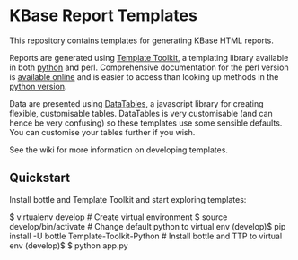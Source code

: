 # KBase Report Templates

This repository contains templates for generating KBase HTML reports.

Reports are generated using [Template Toolkit](http://www.template-toolkit.org), a templating library available in both [python](https://github.com/lmr/Template-Toolkit-Python) and perl. Comprehensive documentation for the perl version is [available
online](http://www.template-toolkit.org/docs/manual/index.html) and is easier to access
than looking up methods in the [python
version](https://github.com/lmr/Template-Toolkit-Python).

Data are presented using [DataTables](https://datatables.net), a javascript library for creating flexible, customisable tables. DataTables is very customisable (and can hence be very confusing) so these templates use some sensible defaults. You can customise your tables further if you wish.

See the wiki for more information on developing templates.

## Quickstart

Install bottle and Template Toolkit and start exploring templates:

$ virtualenv develop                    # Create virtual environment
$ source develop/bin/activate           # Change default python to virtual env
(develop)$ pip install -U bottle Template-Toolkit-Python    # Install bottle and TTP to virtual env
(develop)$ $ python app.py
